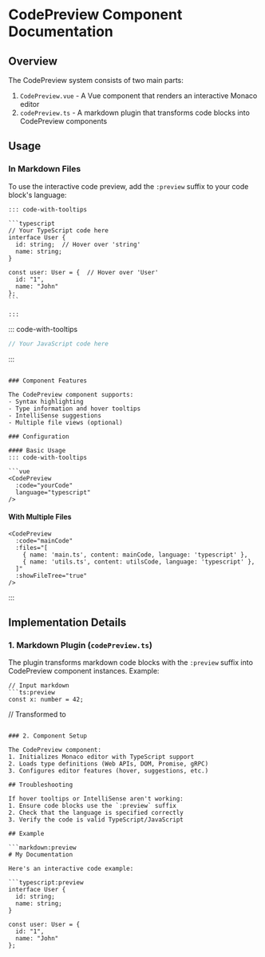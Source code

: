 # CodePreview Component Documentation

## Overview

The CodePreview system consists of two main parts:

1. `CodePreview.vue` - A Vue component that renders an interactive Monaco editor
2. `codePreview.ts` - A markdown plugin that transforms code blocks into CodePreview components

## Usage

### In Markdown Files

To use the interactive code preview, add the `:preview` suffix to your code block's language:

````markdown:preview
::: code-with-tooltips

```typescript
// Your TypeScript code here
interface User {
  id: string;  // Hover over 'string'
  name: string;
}

const user: User = {  // Hover over 'User'
  id: "1",
  name: "John"
};
```

:::
````

::: code-with-tooltips

```javascript
// Your JavaScript code here
```

:::

````

### Component Features

The CodePreview component supports:
- Syntax highlighting
- Type information and hover tooltips
- IntelliSense suggestions
- Multiple file views (optional)

### Configuration

#### Basic Usage
::: code-with-tooltips

```vue
<CodePreview
  :code="yourCode"
  language="typescript"
/>
````

#### With Multiple Files

```vue:preview
<CodePreview
  :code="mainCode"
  :files="[
    { name: 'main.ts', content: mainCode, language: 'typescript' },
    { name: 'utils.ts', content: utilsCode, language: 'typescript' },
  ]"
  :showFileTree="true"
/>
```

:::

## Implementation Details

### 1. Markdown Plugin (`codePreview.ts`)

The plugin transforms markdown code blocks with the `:preview` suffix into CodePreview component instances. Example:

````typescript:preview
// Input markdown
```ts:preview
const x: number = 42;
````

// Transformed to
<CodePreview
  code="const x: number = 42;"
  language="TypeScript"
/>

````

### 2. Component Setup

The CodePreview component:
1. Initializes Monaco editor with TypeScript support
2. Loads type definitions (Web APIs, DOM, Promise, gRPC)
3. Configures editor features (hover, suggestions, etc.)

## Troubleshooting

If hover tooltips or IntelliSense aren't working:
1. Ensure code blocks use the `:preview` suffix
2. Check that the language is specified correctly
3. Verify the code is valid TypeScript/JavaScript

## Example

```markdown:preview
# My Documentation

Here's an interactive code example:

```typescript:preview
interface User {
  id: string;
  name: string;
}

const user: User = {
  id: "1",
  name: "John"
};
````
